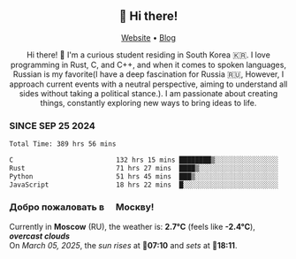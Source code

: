 <h2 align="center">👋 Hi there!</h2>
<p align="center">
  <a href="https://urdekcah.ru">Website</a> •
  <a href="https://urdekcah.blog">Blog</a>
</p>

<p align="center">
  Hi there! 👋 I'm a curious student residing in South Korea 🇰🇷. I love programming in Rust, C, and C++, and when it comes to spoken languages, Russian is my favorite(I have a deep fascination for Russia 🇷🇺, However, I approach current events with a neutral perspective, aiming to understand all sides without taking a political stance.). I am passionate about creating things, constantly exploring new ways to bring ideas to life.
</p>

### SINCE SEP 25 2024
<!--START_SECTION:waka-->
<!--LAST_WAKA_UPDATE:2025-03-04 18:30:18-->
```txt
Total Time: 389 hrs 56 mins

C                          132 hrs 15 mins ████████▒░░░░░░░░░░░░░░░░   33.00 %
Rust                       71 hrs 27 mins  ████▒░░░░░░░░░░░░░░░░░░░░   17.83 %
Python                     51 hrs 45 mins  ███▒░░░░░░░░░░░░░░░░░░░░░   12.92 %
JavaScript                 18 hrs 22 mins  █░░░░░░░░░░░░░░░░░░░░░░░░   04.59 %
```
<!--END_SECTION:waka-->

<h3>Добро пожаловать в <img src="https://cdn-icons-png.flaticon.com/512/197/197408.png" width="13"/> Москву!</h3>

<!--START_SECTION:weather:moscow-->
<!--LAST_WEATHER_UPDATE:2025-03-04 21:20:28-->
Currently in **Moscow** (RU), the weather is: **2.7°C** (feels like **-2.4°C**), ***overcast clouds***<br/>
On *March 05, 2025*, the *sun rises* at 🌅**07:10** and *sets* at 🌇**18:11**.
<!--END_SECTION:weather-->
